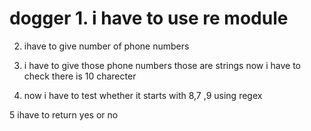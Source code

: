# dogger 1. i have to use re module 
2. ihave to give number of phone numbers

3. i have to give those phone numbers those are strings
   now i have to check there is 10 charecter
  
4. now i have to test whether it starts with 8,7 ,9 using regex

5 ihave to return yes or no
